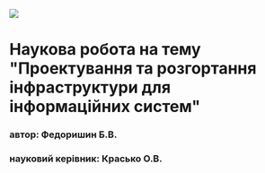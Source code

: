 ![](https://upload.wikimedia.org/wikipedia/commons/thumb/d/de/Nulp_logo_ukr.jpg/800px-Nulp_logo_ukr.jpg)

# Наукова робота на тему "Проектування та розгортання інфраструктури для інформаційних систем"

### автор: Федоришин Б.В.
### науковий керівник: Красько О.В.

